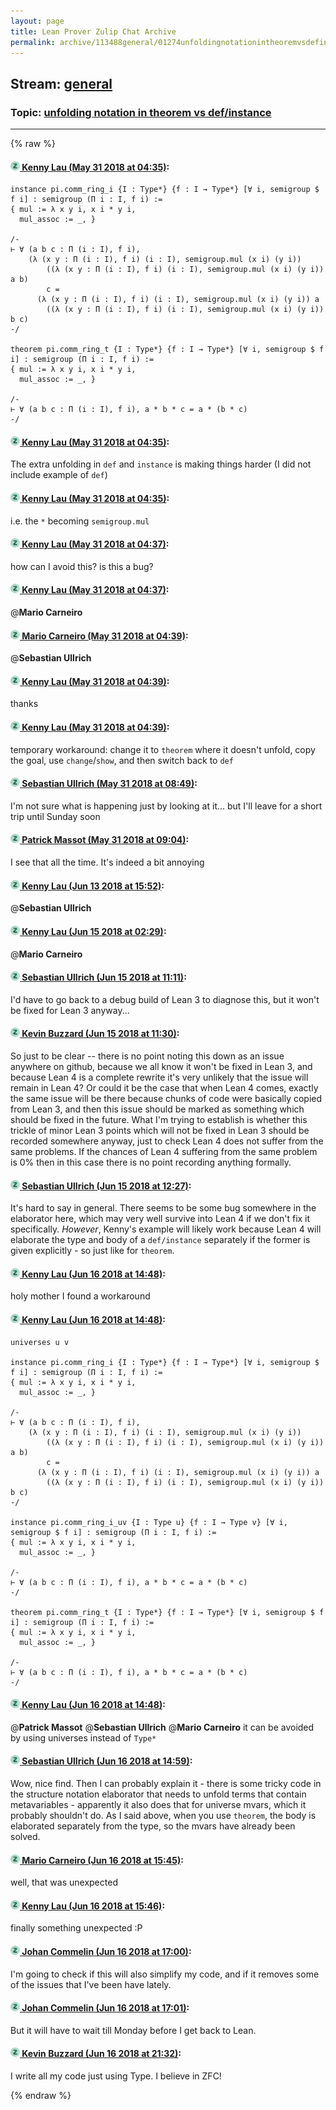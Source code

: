 ```yaml
---
layout: page
title: Lean Prover Zulip Chat Archive 
permalink: archive/113488general/01274unfoldingnotationintheoremvsdefinstance.html
---
```


## Stream: [general](index.html)
### Topic: [unfolding notation in theorem vs def/instance](01274unfoldingnotationintheoremvsdefinstance.html)

---


{% raw %}
#### [![Click to go to Zulip](../../assets/img/zulip2.png) Kenny Lau (May 31 2018 at 04:35)](https://leanprover.zulipchat.com/#narrow/stream/113488-general/topic/unfolding%20notation%20in%20theorem%20vs%20def/instance/near/127341302):
```lean
instance pi.comm_ring_i {I : Type*} {f : I → Type*} [∀ i, semigroup $ f i] : semigroup (Π i : I, f i) :=
{ mul := λ x y i, x i * y i,
  mul_assoc := _, }

/-
⊢ ∀ (a b c : Π (i : I), f i),
    (λ (x y : Π (i : I), f i) (i : I), semigroup.mul (x i) (y i))
        ((λ (x y : Π (i : I), f i) (i : I), semigroup.mul (x i) (y i)) a b)
        c =
      (λ (x y : Π (i : I), f i) (i : I), semigroup.mul (x i) (y i)) a
        ((λ (x y : Π (i : I), f i) (i : I), semigroup.mul (x i) (y i)) b c)
-/

theorem pi.comm_ring_t {I : Type*} {f : I → Type*} [∀ i, semigroup $ f i] : semigroup (Π i : I, f i) :=
{ mul := λ x y i, x i * y i,
  mul_assoc := _, }

/-
⊢ ∀ (a b c : Π (i : I), f i), a * b * c = a * (b * c)
-/
```

#### [![Click to go to Zulip](../../assets/img/zulip2.png) Kenny Lau (May 31 2018 at 04:35)](https://leanprover.zulipchat.com/#narrow/stream/113488-general/topic/unfolding%20notation%20in%20theorem%20vs%20def/instance/near/127341307):
The extra unfolding in `def` and `instance` is making things harder (I did not include example of `def`)

#### [![Click to go to Zulip](../../assets/img/zulip2.png) Kenny Lau (May 31 2018 at 04:35)](https://leanprover.zulipchat.com/#narrow/stream/113488-general/topic/unfolding%20notation%20in%20theorem%20vs%20def/instance/near/127341309):
i.e. the `*` becoming `semigroup.mul`

#### [![Click to go to Zulip](../../assets/img/zulip2.png) Kenny Lau (May 31 2018 at 04:37)](https://leanprover.zulipchat.com/#narrow/stream/113488-general/topic/unfolding%20notation%20in%20theorem%20vs%20def/instance/near/127341354):
how can I avoid this? is this a bug?

#### [![Click to go to Zulip](../../assets/img/zulip2.png) Kenny Lau (May 31 2018 at 04:37)](https://leanprover.zulipchat.com/#narrow/stream/113488-general/topic/unfolding%20notation%20in%20theorem%20vs%20def/instance/near/127341357):
@**Mario Carneiro**

#### [![Click to go to Zulip](../../assets/img/zulip2.png) Mario Carneiro (May 31 2018 at 04:39)](https://leanprover.zulipchat.com/#narrow/stream/113488-general/topic/unfolding%20notation%20in%20theorem%20vs%20def/instance/near/127341402):
@**Sebastian Ullrich**

#### [![Click to go to Zulip](../../assets/img/zulip2.png) Kenny Lau (May 31 2018 at 04:39)](https://leanprover.zulipchat.com/#narrow/stream/113488-general/topic/unfolding%20notation%20in%20theorem%20vs%20def/instance/near/127341404):
thanks

#### [![Click to go to Zulip](../../assets/img/zulip2.png) Kenny Lau (May 31 2018 at 04:39)](https://leanprover.zulipchat.com/#narrow/stream/113488-general/topic/unfolding%20notation%20in%20theorem%20vs%20def/instance/near/127341411):
temporary workaround: change it to `theorem` where it doesn't unfold, copy the goal, use `change`/`show`, and then switch back to `def`

#### [![Click to go to Zulip](../../assets/img/zulip2.png) Sebastian Ullrich (May 31 2018 at 08:49)](https://leanprover.zulipchat.com/#narrow/stream/113488-general/topic/unfolding%20notation%20in%20theorem%20vs%20def/instance/near/127348395):
I'm not sure what is happening just by looking at it... but I'll leave for a short trip until Sunday soon

#### [![Click to go to Zulip](../../assets/img/zulip2.png) Patrick Massot (May 31 2018 at 09:04)](https://leanprover.zulipchat.com/#narrow/stream/113488-general/topic/unfolding%20notation%20in%20theorem%20vs%20def/instance/near/127348933):
I see that all the time. It's indeed a bit annoying

#### [![Click to go to Zulip](../../assets/img/zulip2.png) Kenny Lau (Jun 13 2018 at 15:52)](https://leanprover.zulipchat.com/#narrow/stream/113488-general/topic/unfolding%20notation%20in%20theorem%20vs%20def/instance/near/128009463):
@**Sebastian Ullrich**

#### [![Click to go to Zulip](../../assets/img/zulip2.png) Kenny Lau (Jun 15 2018 at 02:29)](https://leanprover.zulipchat.com/#narrow/stream/113488-general/topic/unfolding%20notation%20in%20theorem%20vs%20def/instance/near/128094754):
@**Mario Carneiro**

#### [![Click to go to Zulip](../../assets/img/zulip2.png) Sebastian Ullrich (Jun 15 2018 at 11:11)](https://leanprover.zulipchat.com/#narrow/stream/113488-general/topic/unfolding%20notation%20in%20theorem%20vs%20def/instance/near/128110837):
I'd have to go back to a debug build of Lean 3 to diagnose this, but it won't be fixed for Lean 3 anyway...

#### [![Click to go to Zulip](../../assets/img/zulip2.png) Kevin Buzzard (Jun 15 2018 at 11:30)](https://leanprover.zulipchat.com/#narrow/stream/113488-general/topic/unfolding%20notation%20in%20theorem%20vs%20def/instance/near/128111464):
So just to be clear -- there is no point noting this down as an issue anywhere on github, because we all know it won't be fixed in Lean 3, and because Lean 4 is a complete rewrite it's very unlikely that the issue will remain in Lean 4? Or could it be the case that when Lean 4 comes, exactly the same issue will be there because chunks of code were basically copied from Lean 3, and then this issue should be marked as something which should be fixed in the future. What I'm trying to establish is whether this trickle of minor Lean 3 points which will not be fixed in Lean 3 should be recorded somewhere anyway, just to check Lean 4 does not suffer from the same problems. If the chances of Lean 4 suffering from the same problem is 0% then in this case there is no point recording anything formally.

#### [![Click to go to Zulip](../../assets/img/zulip2.png) Sebastian Ullrich (Jun 15 2018 at 12:27)](https://leanprover.zulipchat.com/#narrow/stream/113488-general/topic/unfolding%20notation%20in%20theorem%20vs%20def/instance/near/128113301):
It's hard to say in general. There seems to be some bug somewhere in the elaborator here, which may very well survive into Lean 4 if we don't fix it specifically. _However_, Kenny's example will likely work because Lean 4 will elaborate the type and body of a `def/instance` separately if the former is given explicitly - so just like for `theorem`.

#### [![Click to go to Zulip](../../assets/img/zulip2.png) Kenny Lau (Jun 16 2018 at 14:48)](https://leanprover.zulipchat.com/#narrow/stream/113488-general/topic/unfolding%20notation%20in%20theorem%20vs%20def/instance/near/128167974):
holy mother I found a workaround

#### [![Click to go to Zulip](../../assets/img/zulip2.png) Kenny Lau (Jun 16 2018 at 14:48)](https://leanprover.zulipchat.com/#narrow/stream/113488-general/topic/unfolding%20notation%20in%20theorem%20vs%20def/instance/near/128167975):
```lean
universes u v

instance pi.comm_ring_i {I : Type*} {f : I → Type*} [∀ i, semigroup $ f i] : semigroup (Π i : I, f i) :=
{ mul := λ x y i, x i * y i,
  mul_assoc := _, }

/-
⊢ ∀ (a b c : Π (i : I), f i),
    (λ (x y : Π (i : I), f i) (i : I), semigroup.mul (x i) (y i))
        ((λ (x y : Π (i : I), f i) (i : I), semigroup.mul (x i) (y i)) a b)
        c =
      (λ (x y : Π (i : I), f i) (i : I), semigroup.mul (x i) (y i)) a
        ((λ (x y : Π (i : I), f i) (i : I), semigroup.mul (x i) (y i)) b c)
-/

instance pi.comm_ring_i_uv {I : Type u} {f : I → Type v} [∀ i, semigroup $ f i] : semigroup (Π i : I, f i) :=
{ mul := λ x y i, x i * y i,
  mul_assoc := _, }

/-
⊢ ∀ (a b c : Π (i : I), f i), a * b * c = a * (b * c)
-/

theorem pi.comm_ring_t {I : Type*} {f : I → Type*} [∀ i, semigroup $ f i] : semigroup (Π i : I, f i) :=
{ mul := λ x y i, x i * y i,
  mul_assoc := _, }

/-
⊢ ∀ (a b c : Π (i : I), f i), a * b * c = a * (b * c)
-/
```

#### [![Click to go to Zulip](../../assets/img/zulip2.png) Kenny Lau (Jun 16 2018 at 14:48)](https://leanprover.zulipchat.com/#narrow/stream/113488-general/topic/unfolding%20notation%20in%20theorem%20vs%20def/instance/near/128167978):
@**Patrick Massot** @**Sebastian Ullrich** @**Mario Carneiro** it can be avoided by using universes instead of `Type*`

#### [![Click to go to Zulip](../../assets/img/zulip2.png) Sebastian Ullrich (Jun 16 2018 at 14:59)](https://leanprover.zulipchat.com/#narrow/stream/113488-general/topic/unfolding%20notation%20in%20theorem%20vs%20def/instance/near/128168239):
Wow, nice find. Then I can probably explain it - there is some tricky code in the structure notation elaborator that needs to unfold terms that contain metavariables - apparently it also does that for universe mvars, which it probably shouldn't do. As I said above, when you use `theorem`, the body is elaborated separately from the type, so the mvars have already been solved.

#### [![Click to go to Zulip](../../assets/img/zulip2.png) Mario Carneiro (Jun 16 2018 at 15:45)](https://leanprover.zulipchat.com/#narrow/stream/113488-general/topic/unfolding%20notation%20in%20theorem%20vs%20def/instance/near/128169386):
well, that was unexpected

#### [![Click to go to Zulip](../../assets/img/zulip2.png) Kenny Lau (Jun 16 2018 at 15:46)](https://leanprover.zulipchat.com/#narrow/stream/113488-general/topic/unfolding%20notation%20in%20theorem%20vs%20def/instance/near/128169426):
finally something unexpected :P

#### [![Click to go to Zulip](../../assets/img/zulip2.png) Johan Commelin (Jun 16 2018 at 17:00)](https://leanprover.zulipchat.com/#narrow/stream/113488-general/topic/unfolding%20notation%20in%20theorem%20vs%20def/instance/near/128171397):
I'm going to check if this will also simplify my code, and if it removes some of the issues that I've been have lately.

#### [![Click to go to Zulip](../../assets/img/zulip2.png) Johan Commelin (Jun 16 2018 at 17:01)](https://leanprover.zulipchat.com/#narrow/stream/113488-general/topic/unfolding%20notation%20in%20theorem%20vs%20def/instance/near/128171404):
But it will have to wait till Monday before I get back to Lean.

#### [![Click to go to Zulip](../../assets/img/zulip2.png) Kevin Buzzard (Jun 16 2018 at 21:32)](https://leanprover.zulipchat.com/#narrow/stream/113488-general/topic/unfolding%20notation%20in%20theorem%20vs%20def/instance/near/128178398):
I write all my code just using Type. I believe in ZFC!


{% endraw %}
